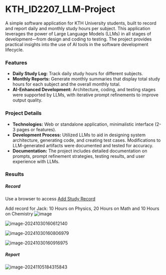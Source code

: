 # KTH_ID2207_LLM-Project

A simple software application for KTH University students, built to record and report daily and monthly study hours per subject. This application leverages the power of Large Language Models (LLMs) in all stages of development—from design and coding to testing. The project provides practical insights into the use of AI tools in the software development lifecycle.

### Features

- **Daily Study Log:** Track daily study hours for different subjects.
- **Monthly Reports:** Generate monthly summaries that display total study hours for each subject and the overall monthly total.
- **AI-Enhanced Development:** Architecture, coding, and testing stages were supported by LLMs, with iterative prompt refinements to improve output quality.

### Project Details

- **Technologies:** Web or standalone application, minimalistic interface (2-3 pages or features).
- **Development Process:** Utilized LLMs to aid in designing system architecture, generating code, and creating test cases. Modifications to LLM-generated artifacts were documented and tested for accuracy.
- **Documentation:** The project includes detailed documentation on prompts, prompt refinement strategies, testing results, and user experience with LLMs.


### Results

##### Record

Use a browser to access [Add Study Record](http://localhost:8080/addRecord)

Add record for Jack: 10 Hours on Physics, 20 Hours on Math and 10 Hours on Chemistry
![image](https://github.com/user-attachments/assets/9b9e178c-dd7b-47bc-8323-508e1fb0485a)


![image-20241030160612140](README.assets/image-20241030160612140.png)

![image-20241030160806979](README.assets/image-20241030160806979.png)

![image-20241030160916975](README.assets/image-20241030160916975.png)

##### Report

![image-20241105184315843](README.assets/image-20241105184315843.png)
